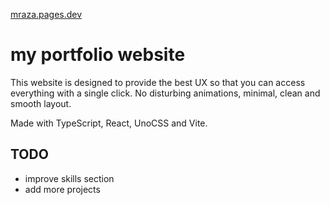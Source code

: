 [mraza.pages.dev](https://mraza.pages.dev/)

# my portfolio website

This website is designed to provide the best UX so that you can access
everything with a single click. No disturbing animations, minimal, clean and smooth layout.

Made with TypeScript, React, UnoCSS and Vite.


## TODO

- improve skills section
- add more projects
